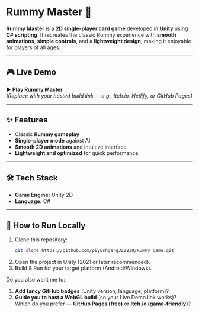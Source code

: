 # Rummy Master 🎴

**Rummy Master** is a **2D single-player card game** developed in **Unity** using **C# scripting**. It recreates the classic Rummy experience with **smooth animations**, **simple controls**, and a **lightweight design**, making it enjoyable for players of all ages.

---

## 🎮 Live Demo  
[**▶ Play Rummy Master**](https://rummy-master.netlify.app/)  
*(Replace with your hosted build link — e.g., Itch.io, Netlify, or GitHub Pages)*

---

## ✨ Features  
- Classic **Rummy gameplay**  
- **Single-player mode** against AI  
- **Smooth 2D animations** and intuitive interface  
- **Lightweight and optimized** for quick performance  

---

## 🛠 Tech Stack  
- **Game Engine:** Unity 2D  
- **Language:** C#  

---

## 📂 How to Run Locally  
1. Clone this repository:  
   ```bash
   git clone https://github.com/piyushgarg322230/Rummy_Game.git
2. Open the project in Unity (2021 or later recommended).
3. Build & Run for your target platform (Android/Windows).

Do you also want me to:  
1. **Add fancy GitHub badges** (Unity version, language, platform)?  
2. **Guide you to host a WebGL build** (so your Live Demo link works)?  
Which do you prefer — **GitHub Pages (free)** or **Itch.io (game-friendly)**?
